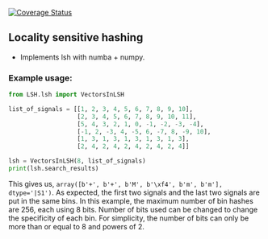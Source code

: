 [![Coverage Status](https://coveralls.io/repos/github/akdel/locality-sensitive-hashing/badge.svg?branch=master)](https://coveralls.io/github/akdel/locality-sensitive-hashing?branch=master)

## Locality sensitive hashing

* Implements lsh with numba + numpy.

### Example usage:

```py
from LSH.lsh import VectorsInLSH

list_of_signals = [[1, 2, 3, 4, 5, 6, 7, 8, 9, 10],
                   [2, 3, 4, 5, 6, 7, 8, 9, 10, 11],
                   [5, 4, 3, 2, 1, 0, -1, -2, -3, -4],
                   [-1, 2, -3, 4, -5, 6, -7, 8, -9, 10],
                   [1, 3, 1, 3, 1, 3, 1, 3, 1, 3],
                   [2, 4, 2, 4, 2, 4, 2, 4, 2, 4]]

lsh = VectorsInLSH(8, list_of_signals)
print(lsh.search_results)
```

This gives us, `array([b'+', b'+', b'M', b'\xf4', b'm', b'm'], dtype='|S1')`.
As expected, the first two signals and the last two signals are put in the same bins.
In this example, the maximum number of bin hashes are 256, each using 8 bits.
Number of bits used can be changed to change the specificity of each bin.
For simplicity, the number of bits can only be more than or equal to 8 and powers of 2.
